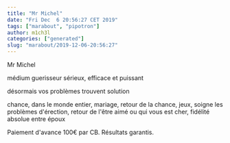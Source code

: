 ```yaml
---
title: "Mr Michel"
date: "Fri Dec  6 20:56:27 CET 2019"
tags: ["marabout", "pipotron"]
author: m1ch3l
categories: ["generated"]
slug: "marabout/2019-12-06-20:56:27"
---
```


Mr Michel

médium guerisseur sérieux, efficace et puissant

désormais vos problèmes trouvent solution

chance, dans le monde entier, mariage, retour de la chance, jeux, soigne les problèmes d'érection, retour de l'être aimé ou qui vous est cher, fidélité absolue entre époux

Paiement d'avance 100€ par CB. Résultats garantis.

